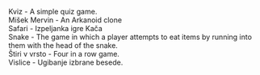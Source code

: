 Kviz - A simple quiz game.<br />
Mišek Mervin - An Arkanoid clone<br />
Safari - Izpeljanka igre Kača<br />
Snake - The game in which a player attempts to eat items by running into them with the head of the snake.<br />
Štiri v vrsto - Four in a row game.<br />
Vislice - Ugibanje izbrane besede.

